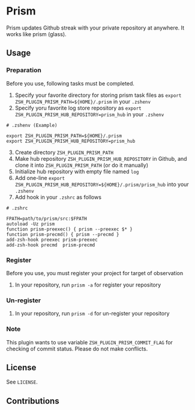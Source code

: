 # Prism

Prism updates Github streak with your private repository at anywhere.
It works like prism (glass).

## Usage

### Preparation

Before you use, following tasks must be completed.

1. Specify your favorite directory for storing prism task files as `export ZSH_PLUGIN_PRISM_PATH=${HOME}/.prism` in your `.zshenv`
2. Specify yoru favorite log store repository as `export ZSH_PLUGIN_PRISM_HUB_REPOSITORY=prism_hub` in your `.zshenv`

```
# .zshenv (Example)

export ZSH_PLUGIN_PRISM_PATH=${HOME}/.prism
export ZSH_PLUGIN_PRISM_HUB_REPOSITORY=prism_hub
```

3. Create directory `ZSH_PLUGIN_PRISM_PATH`
4. Make hub repository `ZSH_PLUGIN_PRISM_HUB_REPOSITORY` in Github, and clone it into `ZSH_PLUGIN_PRISM_PATH` (or do it manually)
5. Initialize hub repository with empty file named `log`
6. Add one-line `export ZSH_PLUGIN_PRISM_HUB_REPOSITORY=${HOME}/.prism/prism_hub` into your `.zshenv`
7. Add hook in your `.zshrc` as follows

```
# .zshrc

FPATH=path/to/prism/src:$FPATH
autoload -Uz prism
function prism-preexec() { prism --preexec $* }
function prism-precmd() { prism --precmd }
add-zsh-hook preexec prism-preexec
add-zsh-hook precmd  prism-precmd

```

### Register

Before you use, you must register your project for target of observation

1. In your repository, run `prism -a` for register your repository

### Un-register

1. In your repository, run `prism -d` for un-register your repository

### Note

This plugin wants to use variable `ZSH_PLUGIN_PRISM_COMMIT_FLAG` for checking of commit status.
Please do not make conflicts.

## License

See `LICENSE`.

## Contributions

<Write>

